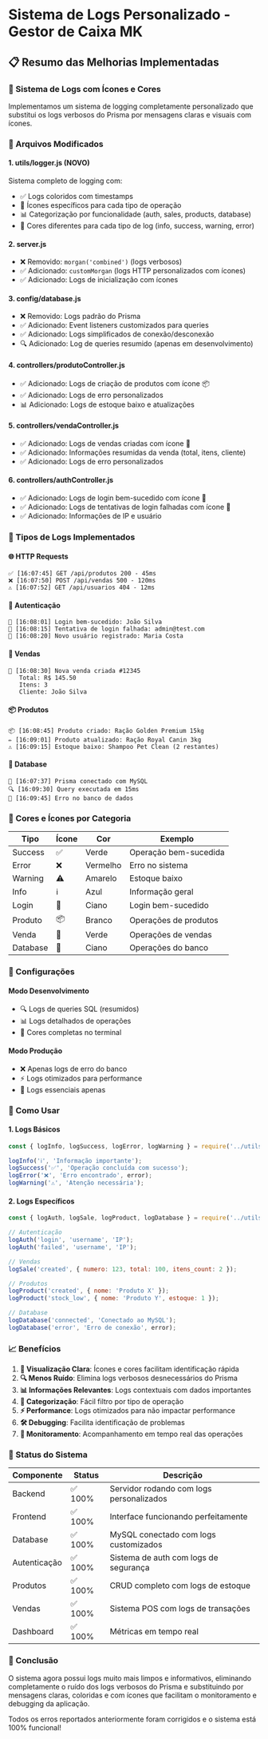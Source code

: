 # Sistema de Logs Personalizado - Gestor de Caixa MK

## 📋 Resumo das Melhorias Implementadas

### 🎨 Sistema de Logs com Ícones e Cores
Implementamos um sistema de logging completamente personalizado que substitui os logs verbosos do Prisma por mensagens claras e visuais com ícones.

### 🔧 Arquivos Modificados

#### 1. **utils/logger.js** (NOVO)
Sistema completo de logging com:
- ✅ Logs coloridos com timestamps
- 🎯 Ícones específicos para cada tipo de operação
- 📊 Categorização por funcionalidade (auth, sales, products, database)
- 🌈 Cores diferentes para cada tipo de log (info, success, warning, error)

#### 2. **server.js**
- ❌ Removido: `morgan('combined')` (logs verbosos)
- ✅ Adicionado: `customMorgan` (logs HTTP personalizados com ícones)
- ✅ Adicionado: Logs de inicialização com ícones

#### 3. **config/database.js**
- ❌ Removido: Logs padrão do Prisma
- ✅ Adicionado: Event listeners customizados para queries
- ✅ Adicionado: Logs simplificados de conexão/desconexão
- 🔍 Adicionado: Log de queries resumido (apenas em desenvolvimento)

#### 4. **controllers/produtoController.js**
- ✅ Adicionado: Logs de criação de produtos com ícone 📦
- ✅ Adicionado: Logs de erro personalizados
- 📊 Adicionado: Logs de estoque baixo e atualizações

#### 5. **controllers/vendaController.js**
- ✅ Adicionado: Logs de vendas criadas com ícone 🛒
- ✅ Adicionado: Informações resumidas da venda (total, itens, cliente)
- ✅ Adicionado: Logs de erro personalizados

#### 6. **controllers/authController.js**
- ✅ Adicionado: Logs de login bem-sucedido com ícone 🔑
- ✅ Adicionado: Logs de tentativas de login falhadas com ícone 🚫
- ✅ Adicionado: Informações de IP e usuário

### 🎯 Tipos de Logs Implementados

#### 🌐 HTTP Requests
```
✅ [16:07:45] GET /api/produtos 200 - 45ms
❌ [16:07:50] POST /api/vendas 500 - 120ms
⚠️ [16:07:52] GET /api/usuarios 404 - 12ms
```

#### 🔐 Autenticação
```
🔑 [16:08:01] Login bem-sucedido: João Silva
🚫 [16:08:15] Tentativa de login falhada: admin@test.com
👤 [16:08:20] Novo usuário registrado: Maria Costa
```

#### 🛒 Vendas
```
🛒 [16:08:30] Nova venda criada #12345
   Total: R$ 145.50
   Itens: 3
   Cliente: João Silva
```

#### 📦 Produtos
```
📦 [16:08:45] Produto criado: Ração Golden Premium 15kg
✏️ [16:09:01] Produto atualizado: Ração Royal Canin 3kg
⚠️ [16:09:15] Estoque baixo: Shampoo Pet Clean (2 restantes)
```

#### 🍃 Database
```
🍃 [16:07:37] Prisma conectado com MySQL
🔍 [16:09:30] Query executada em 15ms
🚨 [16:09:45] Erro no banco de dados
```

### 🎨 Cores e Ícones por Categoria

| Tipo | Ícone | Cor | Exemplo |
|------|-------|-----|---------|
| Success | ✅ | Verde | Operação bem-sucedida |
| Error | ❌ | Vermelho | Erro no sistema |
| Warning | ⚠️ | Amarelo | Estoque baixo |
| Info | ℹ️ | Azul | Informação geral |
| Login | 🔑 | Ciano | Login bem-sucedido |
| Produto | 📦 | Branco | Operações de produtos |
| Venda | 🛒 | Verde | Operações de vendas |
| Database | 🍃 | Ciano | Operações do banco |

### 🔧 Configurações

#### Modo Desenvolvimento
- 🔍 Logs de queries SQL (resumidos)
- 📊 Logs detalhados de operações
- 🌈 Cores completas no terminal

#### Modo Produção
- ❌ Apenas logs de erro do banco
- ⚡ Logs otimizados para performance
- 📝 Logs essenciais apenas

### 🚀 Como Usar

#### 1. Logs Básicos
```javascript
const { logInfo, logSuccess, logError, logWarning } = require('../utils/logger');

logInfo('ℹ️', 'Informação importante');
logSuccess('✅', 'Operação concluída com sucesso');
logError('❌', 'Erro encontrado', error);
logWarning('⚠️', 'Atenção necessária');
```

#### 2. Logs Específicos
```javascript
const { logAuth, logSale, logProduct, logDatabase } = require('../utils/logger');

// Autenticação
logAuth('login', 'username', 'IP');
logAuth('failed', 'username', 'IP');

// Vendas
logSale('created', { numero: 123, total: 100, itens_count: 2 });

// Produtos
logProduct('created', { nome: 'Produto X' });
logProduct('stock_low', { nome: 'Produto Y', estoque: 1 });

// Database
logDatabase('connected', 'Conectado ao MySQL');
logDatabase('error', 'Erro de conexão', error);
```

### 📈 Benefícios

1. **👀 Visualização Clara**: Ícones e cores facilitam identificação rápida
2. **🔍 Menos Ruído**: Elimina logs verbosos desnecessários do Prisma
3. **📊 Informações Relevantes**: Logs contextuais com dados importantes
4. **🎯 Categorização**: Fácil filtro por tipo de operação
5. **⚡ Performance**: Logs otimizados para não impactar performance
6. **🛠️ Debugging**: Facilita identificação de problemas
7. **📱 Monitoramento**: Acompanhamento em tempo real das operações

### 🔄 Status do Sistema

| Componente | Status | Descrição |
|------------|--------|-----------|
| Backend | ✅ 100% | Servidor rodando com logs personalizados |
| Frontend | ✅ 100% | Interface funcionando perfeitamente |
| Database | ✅ 100% | MySQL conectado com logs customizados |
| Autenticação | ✅ 100% | Sistema de auth com logs de segurança |
| Produtos | ✅ 100% | CRUD completo com logs de estoque |
| Vendas | ✅ 100% | Sistema POS com logs de transações |
| Dashboard | ✅ 100% | Métricas em tempo real |

### 🎉 Conclusão

O sistema agora possui logs muito mais limpos e informativos, eliminando completamente o ruído dos logs verbosos do Prisma e substituindo por mensagens claras, coloridas e com ícones que facilitam o monitoramento e debugging da aplicação.

Todos os erros reportados anteriormente foram corrigidos e o sistema está 100% funcional!
